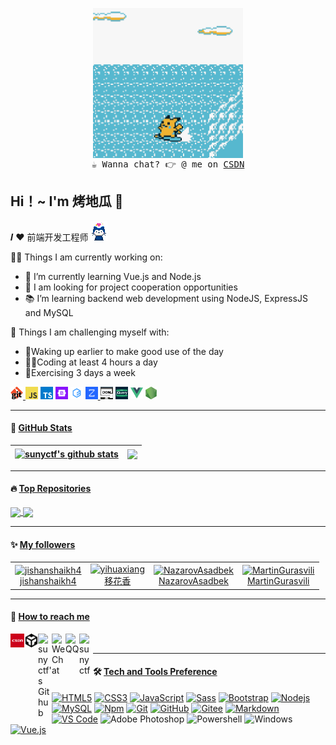 <!-- 系统默认
**sunyctf/sunyctf** is a ✨ _special_ ✨ repository because its `README.md` (this file) appears on your GitHub profile.

Here are some ideas to get you started:

- 🔭 I’m currently working on ...
- 🌱 I’m currently learning ...
- 👯 I’m looking to collaborate on ...
- 🤔 I’m looking for help with ...
- 💬 Ask me about ...
- 📫 How to reach me: ...
- 😄 Pronouns: ...
- ⚡ Fun fact: ...
-->

<p align="center">
  <samp>
    <img src="https://raw.githubusercontent.com/sunyctf/sunyctf/main/assets/9666.gif" width="240px" align="center"><br>
☕  Wanna chat? 👉 @ me on <a href="https://blog.csdn.net/sunyctf">CSDN</a>
    <!--  或是使用图片链接    
    <a href="https://blog.csdn.net/sunyctf"><img align="center" title="CSDN" alt="青春木鱼 | csdn" width="22px" src="https://raw.githubusercontent.com/sunyctf/sunyctf/main/assets/csdn.png"/>
    </a> 
    -->
  </samp>
</p>

## Hi！~ I'm 烤地瓜 👋

𝑰 ❤️ 前端开发工程师
<img src="https://raw.githubusercontent.com/sunyctf/sunyctf/main/assets/6696.gif" width="27px">


👨‍💻 Things I am currently working on:
- 🌱 I’m currently learning Vue.js and Node.js
- 👯 I am looking for project cooperation opportunities
- 📚 I’m learning backend web development using NodeJS, ExpressJS and MySQL

💪 Things I am challenging myself with:
- 🧭Waking up earlier to make good use of the day
- ✍🏻Coding at least 4 hours a day
- 🚀Exercising 3 days a week

<a href="https://github.com/sunyctf">
<code><img height="20" src="https://raw.githubusercontent.com/sunyctf/sunyctf/main/assets/git.png"></code>
</a>
<code><img height="20" src="https://raw.githubusercontent.com/sunyctf/sunyctf/main/assets/javascript.png"></code>
<code><img height="20" src="https://raw.githubusercontent.com/sunyctf/sunyctf/main/assets/typescript.png"></code>
<code><img height="20" src="https://raw.githubusercontent.com/sunyctf/sunyctf/main/assets/bootstrap.png"></code>
<code><img height="20" src="https://raw.githubusercontent.com/sunyctf/sunyctf/main/assets/elementui.png"></code>
<a href="https://www.openzui.com">
<code><img height="20" src="https://raw.githubusercontent.com/sunyctf/sunyctf/main/assets/zui.png"></code>
</a>
<code><img height="20" src="https://raw.githubusercontent.com/sunyctf/sunyctf/main/assets/dom.png"></code>
<code><img height="20" src="https://raw.githubusercontent.com/sunyctf/sunyctf/main/assets/jquery.png"></code>
<code><img height="20" src="https://raw.githubusercontent.com/sunyctf/sunyctf/main/assets/vue.png"></code>
<code><img height="20" src="https://raw.githubusercontent.com/sunyctf/sunyctf/main/assets/nodejs.png"></code>    

---

#### 🦜 [GitHub Stats](https://github.com/sunyctf)
<!-- 主题可更换 them=vue|buefly|buefy  模板1
<p align="left">
  <a href="https://github.com/sunyctf">
  <img height="180em" src="https://github-readme-stats.vercel.app/api?username=sunyctf&theme=buefly&show_icons=true" />
  <img height="180em" src="https://github-readme-stats.vercel.app/api/top-langs/?username=sunyctf&theme=buefly" />
  </a>
</p>
-->

<!-- 模板2
[![sunyctf's github stats](https://github-readme-stats.vercel.app/api?username=sunyctf&show_icons=true)](https://github.com/sunyctf/github-readme-stats)
[![Top Langs](https://github-readme-stats.vercel.app/api/top-langs/?username=sunyctf&layout=compact)](https://github.com/sunyctf/github-readme-stats)
-->

<!-- 模板3 -->
<!-- 模块源自：https://github.com/anuraghazra/github-readme-stats -->
<!-- 现有主题theme：dark, radical, merko, gruvbox, tokyonight, onedark, cobalt, synthwave, highcontrast, dracula -->
| <a href="https://github.com/sunyctf/front-end-demos"><img align="center" src="https://github-readme-stats.vercel.app/api?username=sunyctf&show_icons=true&include_all_commits=true&theme=buefy&hide_border=true" alt="sunyctf's github stats" /></a> | <a href="https://github.com/sunyctf/front-end-demos"><img align="center" src="https://github-readme-stats.vercel.app/api/top-langs/?username=sunyctf&layout=compact&theme=buefy&hide_border=true" /></a> |
| ------------- | ------------- |

---

#### 🔥 [Top Repositories](https://github.com/sunyctf)
<!-- 模块源自：https://github.com/anuraghazra  -->
<a href="https://github.com/sunyctf/front-end-demos">
  <img align="center" src="https://github-readme-stats.vercel.app/api/pin/?username=sunyctf&repo=front-end-demos&theme=buefy" />
</a>
<a href="https://github.com/sunyctf/back-end-template">
  <img align="center" src="https://github-readme-stats.vercel.app/api/pin/?username=sunyctf&repo=back-end-template&theme=buefy" />
</a>

---

#### :sparkles: [My followers](src/getTopFollowers.py)

<!--START_SECTION:top-followers-->
<!-- 模块源自：https://github.com/ouuan -->
<table>
  <tr>
    <td align="center">
      <a href="https://github.com/jishanshaikh4">
        <img src="https://avatars2.githubusercontent.com/jishanshaikh4" width="100px;" alt="jishanshaikh4"/>
      </a>
      <br />
      <a href="https://github.com/jishanshaikh4">jishanshaikh4</a>
    </td>
    <td align="center">
      <a href="https://github.com/yihuaxiang">
        <img src="https://avatars2.githubusercontent.com/yihuaxiang" width="100px;" alt="yihuaxiang"/>
      </a>
      <br />
      <a href="https://github.com/yihuaxiang">移花香</a>
    </td>
    <td align="center">
      <a href="https://github.com/NazarovAsadbek">
        <img src="https://avatars2.githubusercontent.com/NazarovAsadbek" width="100px;" alt="NazarovAsadbek"/>
      </a>
      <br />
      <a href="https://github.com/NazarovAsadbek">NazarovAsadbek</a>
    </td>
    <td align="center">
      <a href="https://github.com/MartinGurasvili">
        <img src="https://avatars2.githubusercontent.com/MartinGurasvili" width="100px;" alt="MartinGurasvili"/>
      </a>
      <br />
      <a href="https://github.com/mashirozx">MartinGurasvili</a>
    </td>
  </tr>
</table>
<!--END_SECTION:top-followers-->

---

#### 💬 [How to reach me](https://github.com/sunyctf)
<a href="https://blog.csdn.net/sunyctf">
  <img align="left" title="CSDN" alt="青春木鱼 | csdn" width="22px" src="https://raw.githubusercontent.com/sunyctf/sunyctf/main/assets/csdn.svg" />
</a>
<a href="https://codesandbox.io/sunyctf">
  <img align="left" title="CodeSandbox" alt="青春木鱼|CodeSandbox" width="22px" src="https://raw.githubusercontent.com/sunyctf/sunyctf/main/assets/codesandbox.svg" />
</a>
<a href="https://github.com/sunyctf">
  <img align="left" title="GitHub" alt="sunyctf's Github" width="22px" src="https://cdn.jsdelivr.net/npm/simple-icons@v3/icons/github.svg" />
</a>
<a href="https://sunyctf.github.io/sunyctf" target="_blank"><img align="left" title="WeChat" alt="WeChat" width="22px" src="https://cdn.jsdelivr.net/npm/simple-icons@3.1.0/icons/wechat.svg" />
</a>
<a href="http://wpa.qq.com/msgrd?v=3&uin=719146368&site=qq&menu=yes" target="_blank"><img align="left" title="QQ" alt="QQ" width="22px" src="https://cdn.jsdelivr.net/npm/simple-icons@3.1.0/icons/tencentqq.svg" />
</a>
<a href="https://codepen.io/sunyctf" target="_blank"><img align="left" title="Codepen" alt="sunyctf" width="22px" src="https://cdn.jsdelivr.net/npm/simple-icons@3.1.0/icons/codepen.svg" />
</a><br>

---

#### 🛠 [Tech and Tools Preference](https://github.com/sunyctf)
[![HTML5](https://img.shields.io/badge/-HTML5-%23E44D27?style=flat-square&logo=html5&logoColor=ffffff)](https://www.runoob.com/html)
[![CSS3](https://img.shields.io/badge/-CSS3-%231572B6?style=flat-square&logo=css3)](https://www.runoob.com/css/css-tutorial.html)
[![JavaScript](https://img.shields.io/badge/-JavaScript-%23F7DF1C?style=flat-square&logo=javascript&logoColor=000000&labelColor=%23F7DF1C&color=%23FFCE5A)](https://es6.ruanyifeng.com/)
[![Sass](https://img.shields.io/badge/-Sass-%23CC6699?style=flat-square&logo=sass&logoColor=ffffff)](https://www.sasscss.com/)
[![Bootstrap](https://img.shields.io/badge/-Bootstrap-563D7C?style=flat-square&logo=Bootstrap)](https://www.bootcss.com/)
[![Nodejs](https://img.shields.io/badge/-Nodejs-339933?style=flat-square&logo=Node.js&logoColor=ffffff)](https://nodejs.org/zh-cn/)
[![MySQL](https://img.shields.io/badge/-MySQL-black?style=flat-square&logo=mysql)](https://www.mysql.com/)
[![Npm](https://img.shields.io/badge/-npm-CB3837?style=flat-square&logo=npm)](https://www.npmjs.cn/)
[![Git](https://img.shields.io/badge/-Git-%23F05032?style=flat-square&logo=git&logoColor=%23ffffff)](https://www.liaoxuefeng.com/wiki/896043488029600)
[![GitHub](https://img.shields.io/badge/-GitHub-181717?style=flat-square&logo=github)](https://github.com/sunyctf/)
[![Gitee](https://img.shields.io/badge/-码云-EA4335?style=flat-square&logo=Gitee&logoColor=white)](https://gitee.com/sunyctf)
[![Markdown](https://img.shields.io/badge/-Markdown-000000?style=flat-square&logo=markdown)](http://markdown.p2hp.com/)
[![VS Code](http://img.shields.io/badge/-VS%20Code-007ACC?style=flat-square&logo=visual-studio-code&logoColor=ffffff)](https://code.visualstudio.com/)
![Adobe Photoshop](http://img.shields.io/badge/-Abode%20Photoshop-26C9FF?style=flat-square&logo=adobe-photoshop&logoColor=ffffff)
![Powershell](http://img.shields.io/badge/-Powershell-5391FE?style=flat-square&logo=powershell&logoColor=ffffff)
![Windows](http://img.shields.io/badge/-Windows-0078D6?style=flat-square&logo=windows&logoColor=ffffff)
[![Vue.js](https://img.shields.io/badge/-Vuejs-black?style=flat-square&logo=vue.js)](https://cn.vuejs.org/index.html)
<!-- ![TypeScript](https://img.shields.io/badge/-TypeScript-007ACC?style=flat-square&logo=typescript&link=https://typescript.bootcss.com/) -->
<!-- ![Oracle Database](http://img.shields.io/badge/-Oracle-DD0031?style=flat-square&logo=oracle) -->
<!-- ![Java](http://img.shields.io/badge/-Java-5B4638?style=flat-square&logo=java&logoColor=ffffff) -->
<!-- ![C](http://img.shields.io/badge/-C-A8B9CC?style=flat-square&logo=c&logoColor=ffffff) -->
<!-- ![Python](http://img.shields.io/badge/-Python-3776AB?style=flat-square&logo=python&logoColor=ffffff) -->
<!-- ![React](https://img.shields.io/badge/-React-61DAFB?style=flat-square&logo=react&logoColor=ffffff) -->
<!-- ![React](https://img.shields.io/badge/-React-black?style=flat-square&logo=react&link=https://github.com/sunyctf2007/ -->
<!-- ![Flutter](https://img.shields.io/badge/-Flutter-02569B?style=flat-square&logo=flutter&link=https://github.com/sunyctf2007/) -->
<!-- ![Angular](https://img.shields.io/badge/-Angular-DD0031?style=flat-square&logo=angular&link=https://github.com/sunyctf2007/) -->
<!-- ![Firebase](https://img.shields.io/badge/-Firebase-FFCA28?style=flat-square&logo=firebase&logoColor=ffffff) -->
<!-- ![Microsoft Sql Server](https://img.shields.io/badge/-Sql%20Server-CC2927?style=flat-square&logo=microsoft-sql-server&logoColor=ffffff) -->
<!-- ![GitLab](https://img.shields.io/badge/-GitLab-FCA121?style=flat-square&logo=gitlab) -->
<!-- ![Eclipse-IDE](http://img.shields.io/badge/-Eclipse-2C2255?style=flat-square&logo=eclipse&logoColor=ffffff) -->

<!-- ## 𝗠𝘆 𝗧𝗲𝗰𝗸 𝗦𝘁𝗮𝗰𝗸

<table>
  <tbody>
    <tr valign="top">
      <td width="25%" align="center">
        <span>𝗛𝗧𝗠𝗟𝟱</span><br><br><br>
        <img height="64px" src="https://cdn.svgporn.com/logos/html-5.svg">
      </td>
      <td width="25%" align="center">
        <span>𝗖𝗦𝗦𝟯</span><br><br><br>
        <img height="64px" src="https://cdn.svgporn.com/logos/css-3.svg">
      </td>
      <td width="25%" align="center">
        <span>𝗝𝗮𝘃𝗮𝗦𝗰𝗿𝗶𝗽𝘁</span><br><br><br>
        <img height="64px" src="https://cdn.svgporn.com/logos/javascript.svg">
      </td>
      <td width="25%" align="center">
        <span>𝗩𝘂𝗲</span><br><br><br>
        <img height="64px" src="https://cdn.svgporn.com/logos/vue.svg">
      </td>
    </tr>
    <tr valign="top">
      <td width="25%" align="center">
        <span>𝗪𝗲𝗯𝗽𝗮𝗰𝗸</span><br><br><br>
        <img height="64px" src="https://cdn.svgporn.com/logos/webpack.svg">
      </td>
      <td width="25%" align="center">
        <span>𝗘𝘀𝗹𝗶𝗻𝘁</span><br><br><br>
        <img height="64px" src="https://cdn.svgporn.com/logos/eslint.svg">
      </td>
      <td width="25%" align="center">
        <span>𝗚𝗶𝘁</span><br><br><br>
        <img height="64px" src="https://cdn.svgporn.com/logos/git-icon.svg">
      </td>
      <td width="25%" align="center">
        <span>𝗩𝗦 𝗖𝗼𝗱𝗲</span><br><br><br>
        <img height="64px" src="https://cdn.svgporn.com/logos/visual-studio-code.svg">
      </td>
    </tr>
    <tr valign="top">
      <td width="25%" align="center">
        <span>𝗟𝗲𝘀𝘀</span><br><br><br>
        <img height="64px" src="https://cdn.svgporn.com/logos/less.svg">
      </td>
      <td width="25%" align="center">
        <span>𝗦𝗮𝘀𝘀/𝗦𝗖𝗦𝗦</span><br><br><br>
        <img height="64px" src="https://cdn.svgporn.com/logos/sass.svg">
      </td>
      <td width="25%" align="center">
        <span>𝗧𝗮𝗶𝗹𝘄𝗶𝗻𝗱𝗖𝘀𝘀</span><br><br><br>
        <img height="64px" src="https://cdn.svgporn.com/logos/tailwindcss-icon.svg">
      </td>
      <td width="25%" align="center">
        <span>𝗡𝗲𝘁𝗹𝗶𝗳𝘆</span><br><br><br>
        <img height="64px" src="https://cdn.svgporn.com/logos/netlify.svg">
      </td>
    </tr>
  </tbody>
</table> -->
